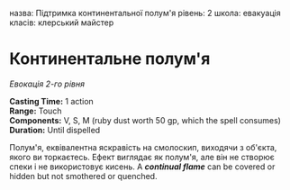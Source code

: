 назва: Підтримка континентальної полум'я рівень: 2 школа: евакуація класів: клерський майстер

# Континентальне полум'я
_Евокація 2-го рівня_

**Casting Time:** 1 action    
**Range:** Touch    
**Components:** V, S, M (ruby dust worth 50 gp, which the spell consumes)    
**Duration:** Until dispelled

Полум'я, еквівалентна яскравість на смолоскип, виходячи з об'єкта, якого ви торкаєтесь. Ефект виглядає як полум'я, але він не створює спеки і не використовує кисень. A **_continual flame_** can be covered or hidden but not smothered or quenched. 